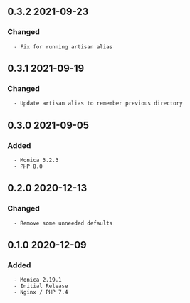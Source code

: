 ## 0.3.2 2021-09-23 <dave at tiredofit dot ca>

   ### Changed
      - Fix for running artisan alias


## 0.3.1 2021-09-19 <dave at tiredofit dot ca>

   ### Changed
      - Update artisan alias to remember previous directory


## 0.3.0 2021-09-05 <dave at tiredofit dot ca>

   ### Added
      - Monica 3.2.3
      - PHP 8.0


## 0.2.0 2020-12-13 <dave at tiredofit dot ca>

   ### Changed
      - Remove some unneeded defaults


## 0.1.0 2020-12-09 <dave at tiredofit dot ca>

   ### Added
      - Monica 2.19.1
      - Initial Release
      - Nginx / PHP 7.4
